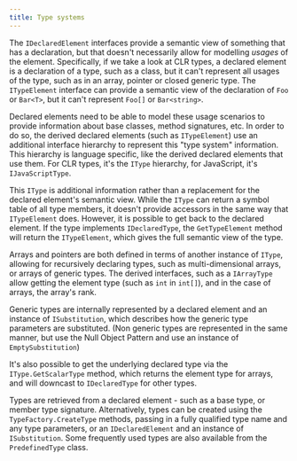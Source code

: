 ```yaml
---
title: Type systems
---
```


The `IDeclaredElement` interfaces provide a semantic view of something that has a declaration, but that doesn't necessarily allow for modelling *usages* of the element. Specifically, if we take a look at CLR types, a declared element is a declaration of a type, such as a class, but it can't represent all usages of the type, such as in an array, pointer or closed generic type. The `ITypeElement` interface can provide a semantic view of the declaration of `Foo` or `Bar<T>`, but it can't represent `Foo[]` or `Bar<string>`.

Declared elements need to be able to model these usage scenarios to provide information about base classes, method signatures, etc. In order to do so, the derived declared elements (such as `ITypeElement`) use an additional interface hierarchy to represent this "type system" information. This hierarchy is language specific, like the derived declared elements that use them. For CLR types, it's the `IType` hierarchy, for JavaScript, it's `IJavaScriptType`.

This `IType` is additional information rather than a replacement for the declared element's semantic view. While the `IType` can return a symbol table of all type members, it doesn't provide accessors in the same way that `ITypeElement` does. However, it is possible to get back to the declared element. If the type implements `IDeclaredType`, the `GetTypeElement` method will return the `ITypeElement`, which gives the full semantic view of the type.

Arrays and pointers are both defined in terms of another instance of `IType`, allowing for recursively declaring types, such as multi-dimensional arrays, or arrays of generic types. The derived interfaces, such as a `IArrayType` allow getting the element type (such as `int` in `int[]`), and in the case of arrays, the array's rank.

Generic types are internally represented by a declared element and an instance of `ISubstitution`, which describes how the generic type parameters are substituted. (Non generic types are represented in the same manner, but use the Null Object Pattern and use an instance of `EmptySubstitution`)

It's also possible to get the underlying declared type via the `IType.GetScalarType` method, which returns the element type for arrays, and will downcast to `IDeclaredType` for other types.

Types are retrieved from a declared element - such as a base type, or member type signature. Alternatively, types can be created using the `TypeFactory.CreateType` methods, passing in a fully qualified type name and any type parameters, or an `IDeclaredElement` and an instance of `ISubstitution`. Some frequently used types are also available from the `PredefinedType` class.

